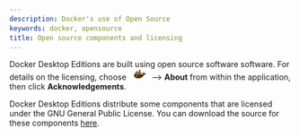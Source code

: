 ```yaml
---
description: Docker's use of Open Source
keywords: docker, opensource
title: Open source components and licensing
---
```


Docker Desktop Editions are built using open source software software. For
details on the licensing, choose <img src="../images/whale-x.png">
-->&nbsp;**About** from within the application, then click **Acknowledgements**.

Docker Desktop Editions distribute some components that are licensed under the
GNU General Public License. You can download the source for these components
[here](https://download.docker.com/opensource/License.tar.gz).